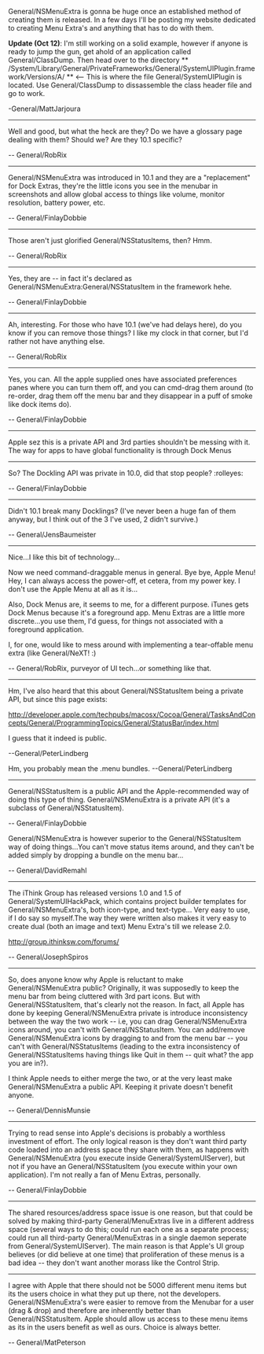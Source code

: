 General/NSMenuExtra is gonna be huge once an established method 
of creating them is released.  In a few days I'll be posting my 
website dedicated to creating Menu Extra's and anything that 
has to do with them.

**Update (Oct 12)**: I'm still working on a solid example, however if anyone is ready to jump the gun, get ahold of an application called General/ClassDump.  Then head over to the directory ** /System/Library/General/PrivateFrameworks/General/SystemUIPlugin.framework/Versions/A/ ** <--  This is where the file General/SystemUIPlugin is located.  Use General/ClassDump to dissassemble the class header file and go to work.

-General/MattJarjoura

----

Well and good, but what the heck are they? Do we have a glossary page dealing with them? Should we? Are they 10.1 specific?

-- General/RobRix

----

General/NSMenuExtra was introduced in 10.1 and they are a "replacement" for Dock Extras, they're the little icons you see in the menubar in screenshots and allow global access to things like volume, monitor resolution, battery power, etc.

-- General/FinlayDobbie

----

Those aren't just glorified General/NSStatusItems, then? Hmm.

-- General/RobRix

----

Yes, they are -- in fact it's declared as General/NSMenuExtra:General/NSStatusItem in the framework hehe.

-- General/FinlayDobbie

----

Ah, interesting. For those who have 10.1 (we've had delays here), do you know if you can remove those things? I like my clock in that corner, but I'd rather not have anything else.

-- General/RobRix

----

Yes, you can. All the apple supplied ones have associated preferences panes where you can turn them off, and you can cmd-drag them around (to re-order, drag them off the menu bar and they disappear in a puff of smoke like dock items do).

-- General/FinlayDobbie

----

Apple sez this is a private API and 3rd parties shouldn't be messing with it. The way for apps to have global functionality is through Dock Menus

----

So? The Dockling API was private in 10.0, did that stop people? :rolleyes:

-- General/FinlayDobbie

----

Didn't 10.1 break many Docklings? (I've never been a huge fan of them anyway, but I think out of the 3 I've used, 2 didn't survive.)

-- General/JensBaumeister 

----

Nice...I like this bit of technology...

Now we need command-draggable menus in general. Bye bye, Apple Menu! Hey, I can always access the power-off, et cetera, from my power key. I don't use the Apple Menu at all as it is...

Also, Dock Menus are, it seems to me, for a different purpose. iTunes gets Dock Menus because it's a foreground app. Menu Extras are a little more discrete...you use them, I'd guess, for things not associated with a foreground application.

I, for one, would like to mess around with implementing a tear-offable menu extra (like General/NeXT! :)

-- General/RobRix, purveyor of UI tech...or something like that.

----

Hm, I've also heard that this about General/NSStatusItem being a private API, but since this page exists:

http://developer.apple.com/techpubs/macosx/Cocoa/General/TasksAndConcepts/General/ProgrammingTopics/General/StatusBar/index.html

I guess that it indeed is public.

--General/PeterLindberg

Hm, you probably mean the .menu bundles. --General/PeterLindberg

----

General/NSStatusItem is a public API and the Apple-recommended way of doing this type of thing. General/NSMenuExtra is a private API (it's a subclass of General/NSStatusItem).

-- General/FinlayDobbie

General/NSMenuExtra is however superior to the General/NSStatusItem way of doing things...You can't move status items around, and they can't be added simply by dropping a bundle on the menu bar...

-- General/DavidRemahl

----

The iThink Group has released versions 1.0 and 1.5 of General/SystemUIHackPack, which contains project builder templates for General/NSMenuExtra's, both icon-type, and text-type... Very easy to use, if I do say so myself.The way they were written also makes it very easy to create dual (both an image and text) Menu Extra's till we release 2.0.

http://group.ithinksw.com/forums/

-- General/JosephSpiros

----

So, does anyone know why Apple is reluctant to make General/NSMenuExtra public?  Originally, it was supposedly to keep the menu bar from being cluttered with 3rd part icons.  But with General/NSStatusItem, that's clearly not the reason.  In fact, all Apple has done by keeping General/NSMenuExtra private is introduce inconsistency between the way the two work -- i.e, you can drag General/NSMenuExtra icons around, you can't with General/NSStatusItem.  You can add/remove General/NSMenuExtra icons by dragging to and from  the menu bar -- you can't with General/NSStatusItems (leading to the extra inconsistency of General/NSStatusItems having things like Quit in them -- quit what?  the app you are in?).

I think Apple needs to either merge the two, or at the very least make General/NSMenuExtra a public API.  Keeping it private doesn't benefit anyone.

-- General/DennisMunsie

----

Trying to read sense into Apple's decisions is probably a worthless investment of effort. The only logical reason is they don't want third party code loaded into an address space they share with them, as happens with General/NSMenuExtra (you execute inside General/SystemUIServer), but not if you have an General/NSStatusItem (you execute within your own application). I'm not really a fan of Menu Extras, personally.

-- General/FinlayDobbie

----

The shared resources/address space issue is one reason, but that could be solved by making third-party General/MenuExtras live in a different address space (several ways to do this; could run each one as a separate process; could run all third-party General/MenuExtras in a single daemon seperate from General/SystemUIServer). The main reason is that Apple's UI group believes (or did believe at one time) that proliferation of these menus is a bad idea -- they don't want another morass like the Control Strip.

----

I agree with Apple that there should not be 5000 different menu items but its the users choice in what they put up there, not the developers. General/NSMenuExtra's were easier to remove from the Menubar for a user (drag & drop) and therefore are inherently better than General/NSStatusItem. Apple should allow us access to these menu items as its in the users benefit as well as ours. Choice is always better.

-- General/MatPeterson
